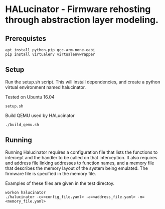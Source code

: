 # HALucinator - Firmware rehosting through abstraction layer modeling.

## Prerequistes

```
apt install python-pip gcc-arm-none-eabi
pip install virtualenv virtualenvwrapper
```

## Setup

Run the setup.sh script. This will install dependencies, and create a 
python virtual environment named halucinator.

Tested on Ubuntu 16.04
```
setup.sh
```

Build QEMU used by HALucinator
```
./build_qemu.sh
```

## Running

Running Halucinator requires a configuration file that lists the functions to 
intercept and the handler to be called on that interception. It also requires
and address file linking addresses to function names, and a memory file that 
describes the memory layout of the system being emulated.  The firmware file is 
specified in the memory file.

Examples of these files are given in the test directoy.

```
workon halucinator
./halucinator -c=<config_file.yaml> -a=<address_file.yaml> -m=<memory_file.yaml>
```
